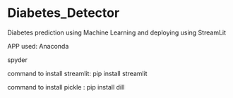 # Diabetes_Detector
Diabetes prediction using Machine Learning and deploying using StreamLit

APP used: Anaconda
          
spyder

command to install streamlit: pip install streamlit

command to install pickle : pip install dill



                          
